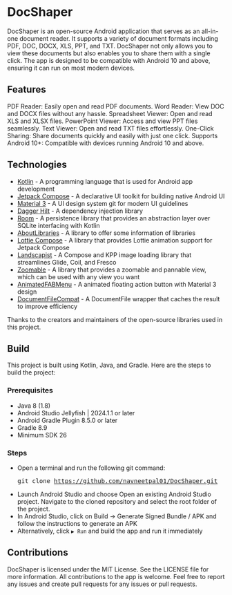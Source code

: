 # DocShaper

DocShaper is an open-source Android application that serves as an all-in-one document reader. It supports a variety of document formats including PDF, DOC, DOCX, XLS, PPT, and TXT. DocShaper not only allows you to view these documents but also enables you to share them with a single click. The app is designed to be compatible with Android 10 and above, ensuring it can run on most modern devices.

## Features
PDF Reader: Easily open and read PDF documents.
Word Reader: View DOC and DOCX files without any hassle.
Spreadsheet Viewer: Open and read XLS and XLSX files.
PowerPoint Viewer: Access and view PPT files seamlessly.
Text Viewer: Open and read TXT files effortlessly.
One-Click Sharing: Share documents quickly and easily with just one click.
Supports Android 10+: Compatible with devices running Android 10 and above.

## Technologies

- [Kotlin](https://kotlinlang.org/) - A programming language that is used for Android app development
- [Jetpack Compose](https://developer.android.com/develop/ui/compose) - A declarative UI toolkit for building native Android UI
- [Material 3](https://m3.material.io/) - A UI design system git for modern UI guidelines
- [Dagger Hilt](https://dagger.dev/hilt/) - A dependency injection library
- [Room](https://developer.android.com/training/data-storage/room) - A persistence library that provides an abstraction layer over SQLite interfacing with Kotlin
- [AboutLibraries](https://github.com/mikepenz/AboutLibraries) - A library to offer some information of libraries
- [Lottie Compose](https://github.com/airbnb/lottie) - A library that provides Lottie animation support for Jetpack Compose
- [Landscapist](https://github.com/skydoves/landscapist) - A Compose and KPP image loading library that streamlines Glide, Coil, and Fresco
- [Zoomable](https://github.com/usuiat/Zoomable) - A library that provides a zoomable and pannable view, which can be used with any view you want
- [AnimatedFABMenu](https://github.com/rajaumair7890/AnimatedFABMenu) - A animated floating action button with Material 3 design
- [DocumentFileCompat](https://github.com/ItzNotABug/DocumentFileCompat) - A DocumentFile wrapper that caches the result to improve efficiency

Thanks to the creators and maintainers of the open-source libraries used in this project.

## Build

This project is built using Kotlin, Java, and Gradle. Here are the steps to build the project:

### Prerequisites
- Java 8 (1.8)
- Android Studio Jellyfish | 2024.1.1 or later
- Android Gradle Plugin 8.5.0 or later
- Gradle 8.9
- Minimum SDK 26

### Steps
- Open a terminal and run the following git command:  <pre>git clone https://github.com/navneetpal01/DocShaper.git </pre>
- Launch Android Studio and choose Open an existing Android Studio project. Navigate to the cloned repository and select the root folder of the project.
- In Android Studio, click on Build -> Generate Signed Bundle / APK and follow the instructions to generate an APK
- Alternatively, click `▶ Run` and build the app and run it immediately


## Contributions
DocShaper is licensed under the MIT License. See the LICENSE file for more information.
All contributions to the app is welcome. Feel free to report any issues and create pull requests for any issues or pull requests.
